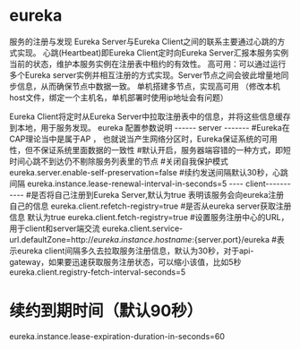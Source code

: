 # eureka
服务的注册与发现
 Eureka Server与Eureka Client之间的联系主要通过心跳的方式实现。
 心跳(Heartbeat)即Eureka Client定时向Eureka Server汇报本服务实例当前的状态，维护本服务实例在注册表中租约的有效性。
 高可用：可以通过运行多个Eureka server实例并相互注册的方式实现。Server节点之间会彼此增量地同步信息，从而确保节点中数据一致。
 单机搭建多节点，实现高可用 （修改本机host文件，绑定一个主机名，单机部署时使用ip地址会有问题）
    

Eureka Client将定时从Eureka Server中拉取注册表中的信息，并将这些信息缓存到本地，用于服务发现。
eureka 配置参数说明
  ------ server -------
   #Eureka在CAP理论当中是属于AP ， 也就说当产生网络分区时，Eureka保证系统的可用性，但不保证系统里面数据的一致性
   #默认开启，服务器端容错的一种方式，即短时间心跳不到达仍不剔除服务列表里的节点
   #关闭自我保护模式
  eureka.server.enable-self-preservation=false
   #续约发送间隔默认30秒，心跳间隔
  eureka.instance.lease-renewal-interval-in-seconds=5
  ---- client-----------
  #是否将自己注册到Eureka Server,默认为true 表明该服务会向eureka注册自己的信息
  eureka.client.refetch-registry=true
  #是否从eureka server获取注册信息 默认为true
  eureka.client.fetch-registry=true
   #设置服务注册中心的URL，用于client和server端交流
  eureka.client.service-url.defaultZone=http://${eureka.instance.hostname}:${server.port}/eureka
  #表示eureka client间隔多久去拉取服务注册信息，默认为30秒，对于api-gateway，如果要迅速获取服务注册状态，可以缩小该值，比如5秒
  eureka.client.registry-fetch-interval-seconds=5
  # 续约到期时间（默认90秒）
  eureka.instance.lease-expiration-duration-in-seconds=60
 
  
  
                  
                     
    
